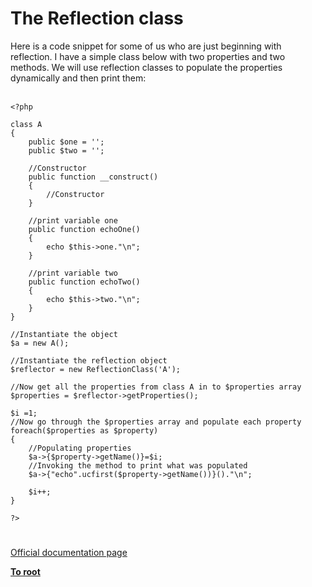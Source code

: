 # The Reflection class



Here is a code snippet for some of us who are just beginning with reflection. I have a simple class below with two properties and two methods. We will use reflection classes to populate the properties dynamically and then print them:<br><br>

```
<?php

class A
{
    public $one = '';
    public $two = '';
    
    //Constructor
    public function __construct()
    {
        //Constructor
    }
    
    //print variable one
    public function echoOne()
    {
        echo $this->one."\n";
    }

    //print variable two    
    public function echoTwo()
    {
        echo $this->two."\n";
    }
}

//Instantiate the object
$a = new A();

//Instantiate the reflection object
$reflector = new ReflectionClass('A');

//Now get all the properties from class A in to $properties array
$properties = $reflector->getProperties();

$i =1;
//Now go through the $properties array and populate each property
foreach($properties as $property)
{
    //Populating properties
    $a->{$property->getName()}=$i;
    //Invoking the method to print what was populated
    $a->{"echo".ucfirst($property->getName())}()."\n";
    
    $i++;
}

?>
```
  

#

[Official documentation page](https://www.php.net/manual/en/class.reflection.php)

**[To root](/README.md)**